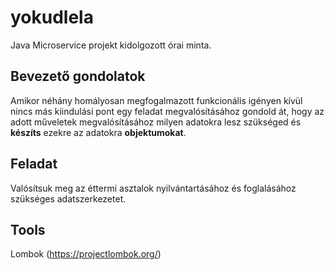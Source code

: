 # yokudlela
Java Microservice projekt kidolgozott órai minta.

## Bevezető gondolatok
Amikor néhány homályosan megfogalmazott funkcionális igényen kívül nincs más kiindulási pont egy feladat megvalósításához gondold át, hogy az adott műveletek megvalósításához milyen adatokra lesz szükséged és **készíts** ezekre az adatokra **objektumokat**. 

## Feladat
Valósítsuk meg az éttermi asztalok nyilvántartásához és foglalásához szükséges adatszerkezetet.



## Tools
Lombok (https://projectlombok.org/)

